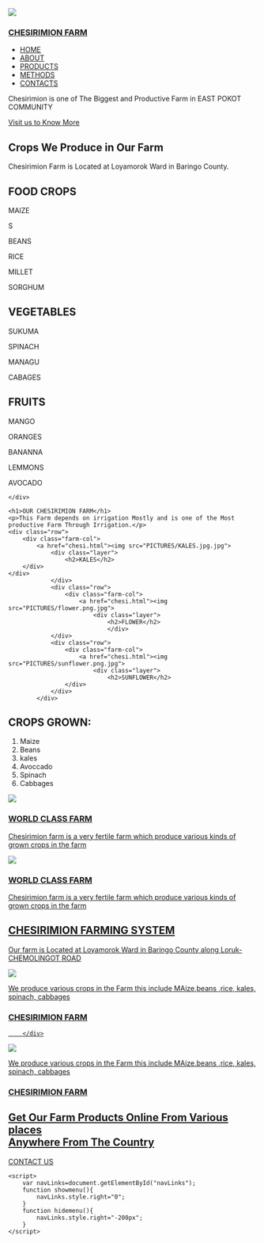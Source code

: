 <!-- ========== Parse Header == -->
<!--{header}-->
<!DOCTYPE html>
<html class="loading" lang="en" data-textdirection="ltr"></html>
<html>
<head>
    <meta http-equiv="Content-Type" content="text/html; charset=UTF-8">
    <meta name="viewport" content="width=device-width ,initial-scale=1.0">
    <title>FARM SYSTEM DESINGN</title>
    <link rel="stylesheet" href="style.css">
    <link rel="preconnect" href="https://fonts.googleapis.com">
<link rel="preconnect" href="https://fonts.gstatic.com">
<link rel="stylesheet" href="https://cdn.jsdelivr.net/npm/@fortawesome/fontawesome-free@6.2.1/css/fontawesome.min.css">
</head>
<body>
    <section class="header">
        <nav> 
            <a href="chesi.html"><img src="PICTURES/profile1.jpg.jpg"></a><h1> <a href="">CHESIRIMION FARM</a></h1>
            <nav>
            </nav>
            <div class ="nav-links" id="navLinks">
                <i class="fa fa-times" onclick="hidemenu()"></i>
                <ul>
                    <li><a class ="active" href="index.html">HOME</a></li>
                    <li><a href="pages/about.html">ABOUT</a></li>
                    <li><a href="pages/products.html">PRODUCTS</a></li>
                    <li><a href="pages/methods.html">METHODS</a></li>
                    <li><a href="pages/contacts.html">CONTACTS</a></li>
                </ul>
            </div>
            <i class="fa fa-bars" onclick="showmenu()"></i>
        </nav>
        <div class="text-box">
            <hi>Chesirimion is one of The Biggest and Productive Farm in  EAST POKOT COMMUNITY </hi>
        <p><a href="" class="hero-btn">Visit us to Know More</a></p>
        </div>
    </section>
<!--------Crops------->
<section class="Crops">
    <h1>Crops We Produce in Our Farm</h1>
    <p>Chesirimion Farm is Located at Loyamorok Ward in Baringo County.</p>
    <div class="row">
    <div class="Crops-col">
        <h2>FOOD CROPS</h2>
            <p> MAIZE</p>S
            <P> BEANS</P>
                <P> RICE</P>
                    <P> MILLET</P>
                        <P>SORGHUM</P>
</div>
</div>
<div class="row">
    <div class="Crops-col">
        <h2>VEGETABLES</h2>
            <p> SUKUMA</p>
            <P> SPINACH</P>
            <P> MANAGU</P>
            <P> CABAGES</P>
</div>
<div class="row">
    <div class="Crops-col">
        <h2>FRUITS</h2>
            <p> MANGO</p>
            <P> ORANGES</P>
            <P> BANANNA</P>
            <P> LEMMONS</P>
            <P> AVOCADO</P>
                
    </div>
</div>
</section>
<!--------farm------>
<section class="farm">

    <h1>OUR CHESIRIMION FARM</h1>
    <p>This Farm depends on irrigation Mostly and is one of the Most productive Farm Through Irrigation.</p>
    <div class="row">
        <div class="farm-col">
            <a href="chesi.html"><img src="PICTURES/KALES.jpg.jpg">
                <div class="layer">
                    <h2>KALES</h2>
        </div>
    </div>
                </div>
                <div class="row">
                    <div class="farm-col">
                        <a href="chesi.html"><img src="PICTURES/flower.png.jpg">
                            <div class="layer">
                                <h2>FLOWER</h2>
                                </div>
                </div>
                <div class="row">
                    <div class="farm-col">
                        <a href="chesi.html"><img src="PICTURES/sunflower.png.jpg">
                            <div class="layer">
                                <h2>SUNFLOWER</h2>
                    </div>
                </div>
            </div>
</section>
<!--------Crops------->
<section class="Crops">
    <h1>CROPS GROWN:</h1>
    <ol>
    <li>Maize</li>
    <li>Beans</li>
    <li>kales</li>
    <li>Avoccado</li>
    <li>Spinach</li>
    <li>Cabbages</li>
    </ol>
<div class="row">
    <div class="Crops-col">
        <a href="chesi.html"><img src="PICTURES/cabbages.png.jpg">
<h3>WORLD CLASS FARM</h3>
<P>Chesirimion farm is a very fertile farm which produce various kinds of grown  crops in the farm</P>
    </div>
    <div class="Crops-col">
        <a href="chesi.html"><img src="PICTURES/chessifarm.png.jpg">
<h3>WORLD CLASS FARM</h3>
<P>Chesirimion farm is a very fertile farm which produce various kinds of grown  crops in the farm</P>
    </div>
</div>
</div>
</section>
<!---------LOCATION---------->
<section class="LOCATION">
    <h2>CHESIRIMION FARMING SYSTEM</h2>
    <p>Our farm is Located at Loyamorok Ward in Baringo County along Loruk-CHEMOLINGOT ROAD</h2>
<div class="row">
    <div class="LOCATION-COL">
        <a href="chesi.html"><img src="PICTURES/chessifarm.png.jpg">
        <div>
            <P>We produce various crops in the Farm this include  MAize,beans ,rice, kales, spinach, cabbages</P>
        <h3>CHESIRIMION FARM</h3>
        <i class="fa fa-star" ></i>
        <i class="fa fa-star" ></i>
        <i class="fa fa-star" ></i>
        <i class="fa fa-star" ></i>
        <i class="fa fa-star-0" ></i>

        </div>
      
</div>
<div class="LOCATION-COL">
    <a href="chesi.html"><img src="PICTURES/chessifarm.png.jpg">
    <div>
        <P>We produce various crops in the Farm this include  MAize,beans ,rice, kales, spinach, cabbages</P>
    <h3>CHESIRIMION FARM</h3>
    <i class="fa fa-star" ></i>
        <i class="fa fa-star" ></i>
        <i class="fa fa-star" ></i>
        <i class="fa fa-star" ></i>
        <i class="fa fa-star-half-0" ></i>
    </div>
  
</div>
    </section>
<!-----call  To Action--------->
<section class="cta">
<h1>Get Our Farm Products Online  From Various places <br> Anywhere From The Country</h1>
<a href ="" class="hero-btn">CONTACT US</a>
</section>
<!-----footer--------->
  



<!------javascript for Toggle Menu------>
    <script>
        var navLinks=document.getElementById("navLinks");
        function showmenu(){
            navLinks.style.right="0";
        }
        function hidemenu(){
            navLinks.style.right="-200px";
        }
    </script>
</body>
</html>
